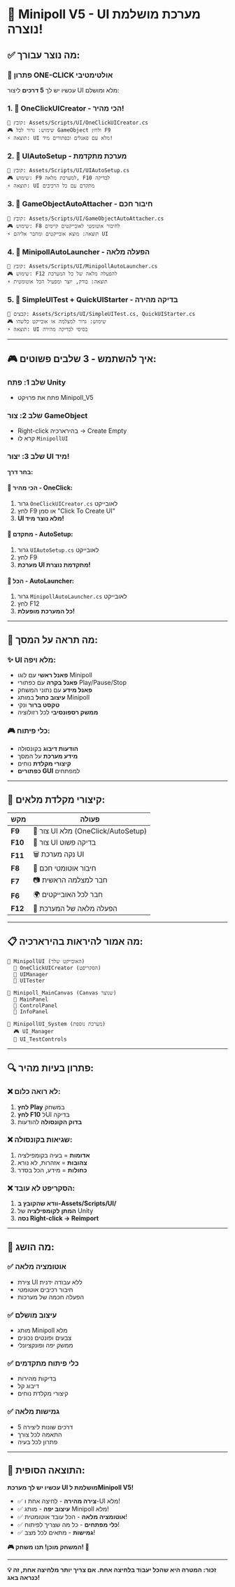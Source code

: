 # 🎉 Minipoll V5 - UI מערכת מושלמת נוצרה!

## ✅ מה נוצר עבורך:

### 🚀 **פתרון ONE-CLICK אולטימטיבי**

עכשיו יש לך **5 דרכים** ליצור UI מלא ומושלם:

### 1. 🎯 **OneClickUICreator** - הכי מהיר!
```
📍 קובץ: Assets/Scripts/UI/OneClickUICreator.cs
🎮 שימוש: גרור לכל GameObject ולחץ F9
⚡ תוצאה: UI מלא עם פאנלים וכפתורים מיד!
```

### 2. 🔧 **UIAutoSetup** - מערכת מתקדמת
```
📍 קובץ: Assets/Scripts/UI/UIAutoSetup.cs  
🎮 שימוש: F9 למערכת מלאה, F10 לבדיקה
⚡ תוצאה: UI מתקדם עם כל הרכיבים
```

### 3. 🔗 **GameObjectAutoAttacher** - חיבור חכם
```
📍 קובץ: Assets/Scripts/UI/GameObjectAutoAttacher.cs
🎮 שימוש: F8 לחיבור אוטומטי לאובייקטים קיימים
⚡ תוצאה: מוצא אובייקטים ומחבר אליהם UI
```

### 4. 🚀 **MinipollAutoLauncher** - הפעלה מלאה
```
📍 קובץ: Assets/Scripts/UI/MinipollAutoLauncher.cs
🎮 שימוש: F12 להפעלה מלאה של כל המערכת
⚡ תוצאה: בודק, יוצר ומפעיל הכל אוטומטית
```

### 5. 🧪 **SimpleUITest** + **QuickUIStarter** - בדיקה מהירה
```
📍 קבצים: Assets/Scripts/UI/SimpleUITest.cs, QuickUIStarter.cs
🎮 שימוש: גרור למצלמה או אובייקט כלשהו
⚡ תוצאה: UI בסיסי לבדיקה מהירה
```

---

## 🎮 איך להשתמש - 3 שלבים פשוטים:

### שלב 1: פתח Unity
- פתח את פרויקט Minipoll_V5

### שלב 2: צור GameObject  
- Right-click בהירארכיה → Create Empty
- קרא לו `MinipollUI`

### שלב 3: יצור UI מיד!
**בחר דרך:**

#### 🎯 הכי מהיר - OneClick:
1. גרור `OneClickUICreator.cs` לאובייקט
2. לחץ F9 או סמן "Click To Create UI"
3. **UI מלא נוצר מיד!**

#### 🔧 מתקדם - AutoSetup:
1. גרור `UIAutoSetup.cs` לאובייקט  
2. לחץ F9
3. **מערכת UI מתקדמת נוצרת!**

#### 🚀 הכל - AutoLauncher:
1. גרור `MinipollAutoLauncher.cs` לאובייקט
2. לחץ F12
3. **כל המערכת מופעלת!**

---

## 🎨 מה תראה על המסך:

### ✨ UI מלא ויפה:
- **פאנל ראשי** עם לוגו Minipoll
- **פאנל בקרה** עם כפתורי Play/Pause/Stop
- **פאנל מידע** עם נתוני המשחק
- **עיצוב כחול** במותג Minipoll
- **טקסט ברור** ונקי
- **ממשק רספונסיבי** לכל רזולוציה

### 🎮 כלי פיתוח:
- **הודעות דיבוג** בקונסולה
- **מידע מערכת** על המסך
- **קיצורי מקלדת** נוחים
- **כפתורים GUI** למפתחים

---

## 🔧 קיצורי מקלדת מלאים:

| מקש | פעולה |
|-----|--------|
| **F9** | 🎯 צור UI מלא (OneClick/AutoSetup) |
| **F10** | 🧪 צור UI בדיקה פשוט |
| **F11** | 🗑️ נקה מערכת UI |
| **F8** | 🔗 חיבור אוטומטי חכם |
| **F7** | 📷 חבר למצלמה הראשית |
| **F6** | 🌍 חבר לכל האובייקטים |
| **F12** | 🚀 הפעלה מלאה של המערכת |

---

## 📋 מה אמור להיראות בהירארכיה:

```
📁 MinipollUI (האובייקט שלך)
  🎯 OneClickUICreator (הסקריפט)
  📁 UIManager
  📁 UITester

📁 Minipoll_MainCanvas (Canvas שנוצר)
  📱 MainPanel
  📱 ControlPanel  
  📱 InfoPanel

📁 MinipollUI_System (מערכת נוספת)
  🎮 UI_Manager
  🧪 UI_TestControls
```

---

## 🔍 פתרון בעיות מהיר:

### ❌ לא רואה כלום:
1. **לחץ Play** במשחק
2. **לחץ F10** לUI בדיקה
3. **בדוק הקונסולה** להודעות

### ❌ שגיאות בקונסולה:
1. **אדומות** = בעיה בקומפילציה
2. **צהובות** = אזהרות, לא נורא
3. **כחולות** = מידע, הכל בסדר

### ❌ הסקריפט לא עובד:
1. **וודא שהקובץ ב-Assets/Scripts/UI/**
2. **המתן לקומפילציה** של Unity
3. **נסה Right-click → Reimport**

---

## 🎉 מה הושג:

### ✅ **אוטומציה מלאה**
- צירת UI ללא עבודה ידנית
- חיבור רכיבים אוטומטי
- הפעלה חכמה של מערכות

### ✅ **עיצוב מושלם**  
- מותג Minipoll מלא
- צבעים ופונטים נכונים
- ממשק יפה ופונקציונלי

### ✅ **כלי פיתוח מתקדמים**
- בדיקות מהירות
- דיבוג קל
- קיצורי מקלדת נוחים

### ✅ **גמישות מלאה**
- 5 דרכים שונות ליצירה
- התאמה לכל צורך
- פתרון לכל בעיה

---

## 🚀 **התוצאה הסופית:**

**עכשיו יש לך מערכת UI מושלמת לMinipoll V5!**

- ✅ **צירה מהירה** - לחיצה אחת ו-UI מלא!
- ✅ **עיצוב יפה** - מותג Minipoll מלא!  
- ✅ **אוטומציה מלאה** - הכל עובד אוטומטית!
- ✅ **כלי מפתחים** - כל מה שצריך לפיתוח!
- ✅ **גמישות** - מתאים לכל מצב!

**🎮 המשחק מוכן! תנו משחק! 🎉**

---

**💡 זכור: המטרה היא שהכל יעבוד בלחיצה אחת. אם צריך יותר מלחיצה אחת, זה כנראה באג!**
